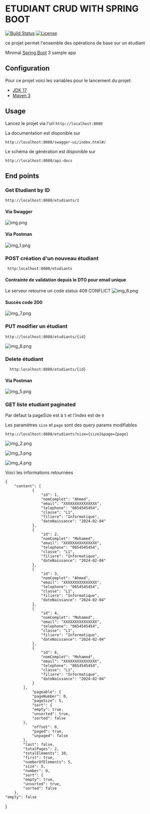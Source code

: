 # ETUDIANT CRUD WITH SPRING BOOT

[![Build Status](https://travis-ci.org/codecentric/springboot-sample-app.svg?branch=master)](https://travis-ci.org/codecentric/springboot-sample-app)
[![License](http://img.shields.io/:license-apache-blue.svg)](http://www.apache.org/licenses/LICENSE-2.0.html)

ce projet permet l'ensemble des opérations de base sur un étudiant

Minimal [Spring Boot](http://projects.spring.io/spring-boot/) 3 sample app 

## Configuration

Pour ce projet voici les variables pour le lancement du projet:

- [JDK 17](http://www.oracle.com/technetwork/java/javase/downloads/jdk8-downloads-2133151.html)
- [Maven 3](https://maven.apache.org)
## Usage
Lancez le projet via l'url 
    `http://localhost:8080`

La documentation est disponible sur

    http://localhost:8080/swagger-ui/index.html#/
Le schéma de génération est disponible sur     

    http://localhost:8080/api-docs
## End points 
### Get Etudiant by ID

`http://localhost:8080/etudiants/1`
#### Via Swagger
![img.png](img.png)

####  Via Postman

![img_1.png](img_1.png)

### POST création d'un nouveau étudiant
     http:localhost:8080/etudiants
#### Contrainte de validation depuis le DTO pour email unique
Le serveur retourne un code status 409 CONFLICT
![img_6.png](img_6.png)
#### Succès code 200

![img_7.png](img_7.png)

### PUT  modifier un étudiant
    http://localhost:8080/etudiants/{id}

![img_8.png](img_8.png)

### Delete étudiant

      http:localhost:8080/etudiants/{id}

#### Via Postman

![img_5.png](img_5.png)

### GET liste etudiant paginated

Par défaut la pageSize est à `5` et  l'index est de `0`

Les paramètres `size` et `page` sont des query params modifiables


`http://localhost:8080/etudiants?size={size}&page={page}`

![img_2.png](img_2.png)


![img_3.png](img_3.png)


![img_4.png](img_4.png)

Voici les informations retournées 

    {
        "content": [
                {
                    "id": 1,
                    "nomComplet": "Ahmed",
                    "email": "XXXXXXXXXXXXXXX",
                    "telephone": "0654545454",
                    "classe": "L1",
                    "filiere": "Informatique",
                    "dateNaissance": "2024-02-04"
                },
                {
                    "id": 2,
                    "nomComplet": "Mohamed",
                    "email": "XXXXXXXXXXXXXXX",
                    "telephone": "0654545454",
                    "classe": "L1",
                    "filiere": "Informatique",
                    "dateNaissance": "2024-02-04"
                },
                {
                    "id": 3,
                    "nomComplet": "Ahmed",
                    "email": "XXXXXXXXXXXXXXX",
                    "telephone": "0654545454",
                    "classe": "L1",
                    "filiere": "Informatique",
                    "dateNaissance": "2024-02-04"
                },
                {
                    "id": 4,
                    "nomComplet": "Mohamed",
                    "email": "XXXXXXXXXXXXXXX",
                    "telephone": "0654545454",
                    "classe": "L1",
                    "filiere": "Informatique",
                    "dateNaissance": "2024-02-04"
                },
                {
                    "id": 6,
                    "nomComplet": "Mohamed",
                    "email": "XXXXXXXXXXXXXXX",
                    "telephone": "0654545454",
                    "classe": "L1",
                    "filiere": "Informatique",
                    "dateNaissance": "2024-02-04"
                }
            ],
                "pageable": {
                "pageNumber": 0,
                "pageSize": 5,
                "sort": {
                "empty": true,
                "unsorted": true,
                "sorted": false
            },
                "offset": 0,
                "paged": true,
                "unpaged": false
            },
            "last": false,
            "totalPages": 2,
            "totalElements": 10,
            "first": true,
            "numberOfElements": 5,
            "size": 5,
            "number": 0,
            "sort": {
            "empty": true,
            "unsorted": true,
            "sorted": false
        },
    "empty": false
}
